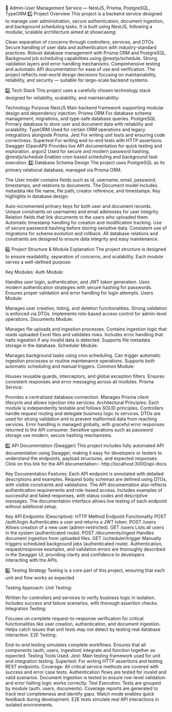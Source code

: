 📁 Admin-User Management Service — NestJS, Prisma, PostgreSQL, TypeORM
1️⃣ Project Overview
This project is a backend service designed to manage user administration, secure authentication, document ingestion, and background scheduling tasks.
It is built using NestJS, following a modular, scalable architecture aimed at showcasing:

Clean separation of concerns through controllers, services, and DTOs.
Secure handling of user data and authentication with industry-standard practices.
Robust database management with Prisma ORM and PostgreSQL.
Background job scheduling capabilities using @nestjs/schedule.
Strong validation layers and error-handling mechanisms.
Comprehensive testing and automatic API documentation for ease of use and verification.
The project reflects real-world design decisions focusing on maintainability, reliability, and security — suitable for large-scale backend systems.

2️⃣ Tech Stack
This project uses a carefully chosen technology stack designed for reliability, scalability, and maintainability:

Technology	Purpose
NestJS	Main backend framework supporting modular design and dependency injection.
Prisma ORM	For database schema management, migrations, and type-safe database queries.
PostgreSQL	Primary database to store user and document data with reliability and scalability.
TypeORM	Used for certain ORM operations and legacy integrations alongside Prisma.
Jest	For writing unit tests and ensuring code correctness.
Supertest	For writing end-to-end tests with HTTP assertions.
Swagger (OpenAPI)	Provides live API documentation for quick testing and exploration.
argon2	Used for secure and modern password hashing.
@nestjs/schedule	Enables cron-based scheduling and background task execution.
3️⃣ Database Schema Design
The project uses PostgreSQL as its primary relational database, managed via Prisma ORM.

The User model contains fields such as id, username, email, password, timestamps, and relations to documents.
The Document model includes metadata like file name, file path, creator reference, and timestamps.
Key highlights in database design:

Auto-incremented primary keys for both user and document records.
Unique constraints on usernames and email addresses for user integrity.
Relation fields that link documents to the users who uploaded them.
Automatic timestamp handling for creation and modification tracking.
Use of secure password hashing before storing sensitive data.
Consistent use of migrations for schema evolution and rollback.
All database relations and constraints are designed to ensure data integrity and easy maintenance.

4️⃣ Project Structure & Module Explanation
The project structure is designed to ensure readability, separation of concerns, and scalability. Each module serves a well-defined purpose:

Key Modules:
Auth Module:

Handles user login, authentication, and JWT token generation.
Uses modern authentication strategies with secure hashing for passwords.
Ensures proper validation and error handling for login attempts.
Users Module:

Manages user creation, listing, and deletion functionalities.
Strong validation is enforced via DTOs.
Implements role-based access control for admin-level operations.
Documents Module:

Manages file uploads and ingestion processes.
Contains ingestion logic that reads uploaded Excel files and validates rows.
Includes error handling that halts ingestion if any invalid data is detected.
Supports file metadata storage in the database.
Scheduler Module:

Manages background tasks using cron scheduling.
Can trigger automatic ingestion processes or routine maintenance operations.
Supports both automatic scheduling and manual triggers.
Common Module:

Houses reusable guards, interceptors, and global exception filters.
Ensures consistent responses and error messaging across all modules.
Prisma Service:

Provides a centralized database connection.
Manages Prisma client lifecycle and allows injection into services.
Architectural Principles:
Each module is independently testable and follows SOLID principles.
Controllers handle request routing and delegate business logic to services.
DTOs are used for strong validation and to prevent malformed data from reaching services.
Error handling is managed globally, with graceful error responses returned to the API consumer.
Sensitive operations such as password storage use modern, secure hashing mechanisms.

5️⃣ API Documentation (Swagger)
This project includes fully automated API documentation using Swagger, making it easy for developers or testers to understand the endpoints, payload structures, and expected responses.
Clink on this link for the API documentation:- http://localhost:3000/api-docs


Key Documentation Features:
Each API endpoint is annotated with detailed descriptions and examples.
Request body schemas are defined using DTOs, with visible constraints and validations.
The API documentation also reflects authentication requirements and role-based access.
Includes examples of successful and failed responses, with status codes and descriptive messages.
The documentation interface allows live testing of each endpoint without additional setup.

Key API Endpoints (Descriptive):
HTTP Method	Endpoint	Functionality
POST	/auth/login	Authenticates a user and returns a JWT token.
POST	/users	Allows creation of a new user (admin-restricted).
GET	/users	Lists all users in the system (authenticated route).
POST	/documents/ingest	Handles document ingestion from uploaded files.
GET	/scheduler/trigger	Manually triggers scheduled background jobs (authenticated route).
Authentication, request/response examples, and validation errors are thoroughly described in the Swagger UI, providing clarity and confidence to developers interacting with the APIs.

6️⃣ Testing Strategy
Testing is a core part of this project, ensuring that each unit and flow works as expected.

Testing Approach:
Unit Testing:

Written for controllers and services to verify business logic in isolation.
Includes success and failure scenarios, with thorough assertion checks.
Integration Testing:

Focuses on complete request-to-response verification for critical functionalities like user creation, authentication, and document ingestion.
Helps catch issues that unit tests may not detect by testing real database interaction.
E2E Testing:

End-to-end testing simulates complete workflows.
Ensures that all components (auth, users, ingestion) integrate and function together as expected.
Testing Tools Used:
Jest:
Main testing framework used for unit and integration testing.
Supertest:
For writing HTTP assertions and testing REST endpoints.
Coverage:
All critical service methods are covered with success and error case tests.
Authentication flows are tested for invalid and valid scenarios.
Document ingestion is tested to ensure row-level validation and error halting logic works correctly.
Test Execution:
Tests are grouped by module (auth, users, documents).
Coverage reports are generated to track test completeness and identify gaps.
Watch mode enables quick feedback during development.
E2E tests simulate real API interactions in isolated environments.
